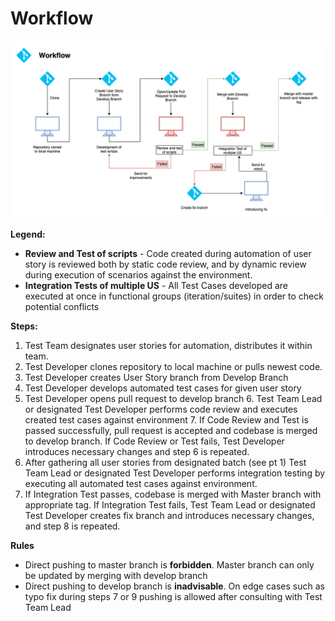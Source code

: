 # Workflow

![Workflow](../.gitbook/assets/workflow.png)

**Legend:**

* **Review and Test of scripts** - Code created during automation of user story is reviewed both by static code review, and by dynamic review during execution of scenarios against the environment.
* **Integration Tests of multiple US** - All Test Cases developed are executed at once in functional groups \(iteration/suites\) in order to check potential conflicts 

**Steps:** 
1. Test Team designates user stories for automation, distributes it within team. 
2. Test Developer clones repository to local machine or pulls newest code. 
3. Test Developer creates User Story branch from Develop Branch 
4. Test Developer develops automated test cases for given user story 
5. Test Developer opens pull request to develop branch 6. Test Team Lead or designated Test Developer performs code review and executes created test cases against environment 7. If Code Review and Test is passed successfully, pull request is accepted and codebase is merged to develop branch. If Code Review or Test fails, Test Developer introduces necessary changes and step 6 is repeated. 
8. After gathering all user stories from designated batch \(see pt 1\) Test Team Lead or designated Test Developer performs integration testing by executing all automated test cases against environment. 
9. If Integration Test passes, codebase is merged with Master branch with appropriate tag. If Integration Test fails, Test Team Lead or designated Test Developer creates fix branch and introduces necessary changes, and step 8 is repeated.

**Rules**

* Direct pushing to master branch is **forbidden**. Master branch can only be updated by merging with develop branch
* Direct pushing to develop branch is **inadvisable**. On edge cases such as typo fix during steps 7 or 9 pushing is allowed after consulting with Test Team Lead


